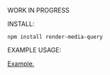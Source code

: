 WORK IN PROGRESS

INSTALL: 

```npm install render-media-query```

EXAMPLE USAGE: 

[Example.](example/)